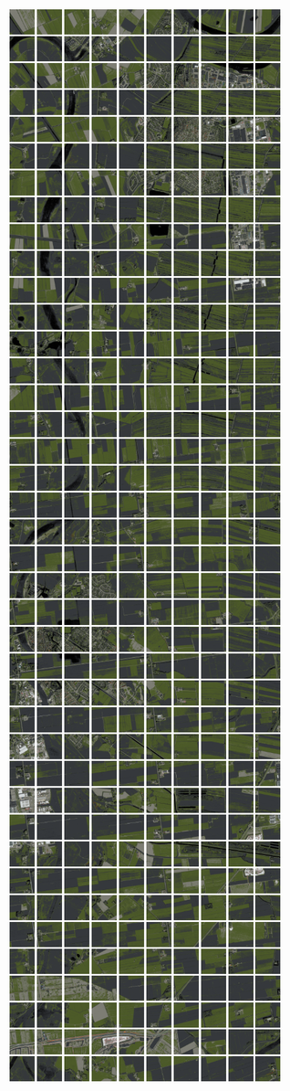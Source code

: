 <html>
<div>
<img src="https://github.com/HakkaTjakka/NL_TILE_MAP/blob/main/18/636/-1054/r.6360.-10540.png" height="44" width="44">
<img src="https://github.com/HakkaTjakka/NL_TILE_MAP/blob/main/18/636/-1054/r.6361.-10540.png" height="44" width="44">
<img src="https://github.com/HakkaTjakka/NL_TILE_MAP/blob/main/18/636/-1054/r.6362.-10540.png" height="44" width="44">
<img src="https://github.com/HakkaTjakka/NL_TILE_MAP/blob/main/18/636/-1054/r.6363.-10540.png" height="44" width="44">
<img src="https://github.com/HakkaTjakka/NL_TILE_MAP/blob/main/18/636/-1054/r.6364.-10540.png" height="44" width="44">
<img src="https://github.com/HakkaTjakka/NL_TILE_MAP/blob/main/18/636/-1054/r.6365.-10540.png" height="44" width="44">
<img src="https://github.com/HakkaTjakka/NL_TILE_MAP/blob/main/18/636/-1054/r.6366.-10540.png" height="44" width="44">
<img src="https://github.com/HakkaTjakka/NL_TILE_MAP/blob/main/18/636/-1054/r.6367.-10540.png" height="44" width="44">
<img src="https://github.com/HakkaTjakka/NL_TILE_MAP/blob/main/18/636/-1054/r.6368.-10540.png" height="44" width="44">
<img src="https://github.com/HakkaTjakka/NL_TILE_MAP/blob/main/18/636/-1054/r.6369.-10540.png" height="44" width="44">
<img src="https://github.com/HakkaTjakka/NL_TILE_MAP/blob/main/18/637/-1054/r.6370.-10540.png" height="44" width="44">
<img src="https://github.com/HakkaTjakka/NL_TILE_MAP/blob/main/18/637/-1054/r.6371.-10540.png" height="44" width="44">
<img src="https://github.com/HakkaTjakka/NL_TILE_MAP/blob/main/18/637/-1054/r.6372.-10540.png" height="44" width="44">
<img src="https://github.com/HakkaTjakka/NL_TILE_MAP/blob/main/18/637/-1054/r.6373.-10540.png" height="44" width="44">
<img src="https://github.com/HakkaTjakka/NL_TILE_MAP/blob/main/18/637/-1054/r.6374.-10540.png" height="44" width="44">
<img src="https://github.com/HakkaTjakka/NL_TILE_MAP/blob/main/18/637/-1054/r.6375.-10540.png" height="44" width="44">
<img src="https://github.com/HakkaTjakka/NL_TILE_MAP/blob/main/18/637/-1054/r.6376.-10540.png" height="44" width="44">
<img src="https://github.com/HakkaTjakka/NL_TILE_MAP/blob/main/18/637/-1054/r.6377.-10540.png" height="44" width="44">
<img src="https://github.com/HakkaTjakka/NL_TILE_MAP/blob/main/18/637/-1054/r.6378.-10540.png" height="44" width="44">
<img src="https://github.com/HakkaTjakka/NL_TILE_MAP/blob/main/18/637/-1054/r.6379.-10540.png" height="44" width="44">
<br>
<img src="https://github.com/HakkaTjakka/NL_TILE_MAP/blob/main/18/636/-1054/r.6360.-10539.png" height="44" width="44">
<img src="https://github.com/HakkaTjakka/NL_TILE_MAP/blob/main/18/636/-1054/r.6361.-10539.png" height="44" width="44">
<img src="https://github.com/HakkaTjakka/NL_TILE_MAP/blob/main/18/636/-1054/r.6362.-10539.png" height="44" width="44">
<img src="https://github.com/HakkaTjakka/NL_TILE_MAP/blob/main/18/636/-1054/r.6363.-10539.png" height="44" width="44">
<img src="https://github.com/HakkaTjakka/NL_TILE_MAP/blob/main/18/636/-1054/r.6364.-10539.png" height="44" width="44">
<img src="https://github.com/HakkaTjakka/NL_TILE_MAP/blob/main/18/636/-1054/r.6365.-10539.png" height="44" width="44">
<img src="https://github.com/HakkaTjakka/NL_TILE_MAP/blob/main/18/636/-1054/r.6366.-10539.png" height="44" width="44">
<img src="https://github.com/HakkaTjakka/NL_TILE_MAP/blob/main/18/636/-1054/r.6367.-10539.png" height="44" width="44">
<img src="https://github.com/HakkaTjakka/NL_TILE_MAP/blob/main/18/636/-1054/r.6368.-10539.png" height="44" width="44">
<img src="https://github.com/HakkaTjakka/NL_TILE_MAP/blob/main/18/636/-1054/r.6369.-10539.png" height="44" width="44">
<img src="https://github.com/HakkaTjakka/NL_TILE_MAP/blob/main/18/637/-1054/r.6370.-10539.png" height="44" width="44">
<img src="https://github.com/HakkaTjakka/NL_TILE_MAP/blob/main/18/637/-1054/r.6371.-10539.png" height="44" width="44">
<img src="https://github.com/HakkaTjakka/NL_TILE_MAP/blob/main/18/637/-1054/r.6372.-10539.png" height="44" width="44">
<img src="https://github.com/HakkaTjakka/NL_TILE_MAP/blob/main/18/637/-1054/r.6373.-10539.png" height="44" width="44">
<img src="https://github.com/HakkaTjakka/NL_TILE_MAP/blob/main/18/637/-1054/r.6374.-10539.png" height="44" width="44">
<img src="https://github.com/HakkaTjakka/NL_TILE_MAP/blob/main/18/637/-1054/r.6375.-10539.png" height="44" width="44">
<img src="https://github.com/HakkaTjakka/NL_TILE_MAP/blob/main/18/637/-1054/r.6376.-10539.png" height="44" width="44">
<img src="https://github.com/HakkaTjakka/NL_TILE_MAP/blob/main/18/637/-1054/r.6377.-10539.png" height="44" width="44">
<img src="https://github.com/HakkaTjakka/NL_TILE_MAP/blob/main/18/637/-1054/r.6378.-10539.png" height="44" width="44">
<img src="https://github.com/HakkaTjakka/NL_TILE_MAP/blob/main/18/637/-1054/r.6379.-10539.png" height="44" width="44">
<br>
<img src="https://github.com/HakkaTjakka/NL_TILE_MAP/blob/main/18/636/-1054/r.6360.-10538.png" height="44" width="44">
<img src="https://github.com/HakkaTjakka/NL_TILE_MAP/blob/main/18/636/-1054/r.6361.-10538.png" height="44" width="44">
<img src="https://github.com/HakkaTjakka/NL_TILE_MAP/blob/main/18/636/-1054/r.6362.-10538.png" height="44" width="44">
<img src="https://github.com/HakkaTjakka/NL_TILE_MAP/blob/main/18/636/-1054/r.6363.-10538.png" height="44" width="44">
<img src="https://github.com/HakkaTjakka/NL_TILE_MAP/blob/main/18/636/-1054/r.6364.-10538.png" height="44" width="44">
<img src="https://github.com/HakkaTjakka/NL_TILE_MAP/blob/main/18/636/-1054/r.6365.-10538.png" height="44" width="44">
<img src="https://github.com/HakkaTjakka/NL_TILE_MAP/blob/main/18/636/-1054/r.6366.-10538.png" height="44" width="44">
<img src="https://github.com/HakkaTjakka/NL_TILE_MAP/blob/main/18/636/-1054/r.6367.-10538.png" height="44" width="44">
<img src="https://github.com/HakkaTjakka/NL_TILE_MAP/blob/main/18/636/-1054/r.6368.-10538.png" height="44" width="44">
<img src="https://github.com/HakkaTjakka/NL_TILE_MAP/blob/main/18/636/-1054/r.6369.-10538.png" height="44" width="44">
<img src="https://github.com/HakkaTjakka/NL_TILE_MAP/blob/main/18/637/-1054/r.6370.-10538.png" height="44" width="44">
<img src="https://github.com/HakkaTjakka/NL_TILE_MAP/blob/main/18/637/-1054/r.6371.-10538.png" height="44" width="44">
<img src="https://github.com/HakkaTjakka/NL_TILE_MAP/blob/main/18/637/-1054/r.6372.-10538.png" height="44" width="44">
<img src="https://github.com/HakkaTjakka/NL_TILE_MAP/blob/main/18/637/-1054/r.6373.-10538.png" height="44" width="44">
<img src="https://github.com/HakkaTjakka/NL_TILE_MAP/blob/main/18/637/-1054/r.6374.-10538.png" height="44" width="44">
<img src="https://github.com/HakkaTjakka/NL_TILE_MAP/blob/main/18/637/-1054/r.6375.-10538.png" height="44" width="44">
<img src="https://github.com/HakkaTjakka/NL_TILE_MAP/blob/main/18/637/-1054/r.6376.-10538.png" height="44" width="44">
<img src="https://github.com/HakkaTjakka/NL_TILE_MAP/blob/main/18/637/-1054/r.6377.-10538.png" height="44" width="44">
<img src="https://github.com/HakkaTjakka/NL_TILE_MAP/blob/main/18/637/-1054/r.6378.-10538.png" height="44" width="44">
<img src="https://github.com/HakkaTjakka/NL_TILE_MAP/blob/main/18/637/-1054/r.6379.-10538.png" height="44" width="44">
<br>
<img src="https://github.com/HakkaTjakka/NL_TILE_MAP/blob/main/18/636/-1054/r.6360.-10537.png" height="44" width="44">
<img src="https://github.com/HakkaTjakka/NL_TILE_MAP/blob/main/18/636/-1054/r.6361.-10537.png" height="44" width="44">
<img src="https://github.com/HakkaTjakka/NL_TILE_MAP/blob/main/18/636/-1054/r.6362.-10537.png" height="44" width="44">
<img src="https://github.com/HakkaTjakka/NL_TILE_MAP/blob/main/18/636/-1054/r.6363.-10537.png" height="44" width="44">
<img src="https://github.com/HakkaTjakka/NL_TILE_MAP/blob/main/18/636/-1054/r.6364.-10537.png" height="44" width="44">
<img src="https://github.com/HakkaTjakka/NL_TILE_MAP/blob/main/18/636/-1054/r.6365.-10537.png" height="44" width="44">
<img src="https://github.com/HakkaTjakka/NL_TILE_MAP/blob/main/18/636/-1054/r.6366.-10537.png" height="44" width="44">
<img src="https://github.com/HakkaTjakka/NL_TILE_MAP/blob/main/18/636/-1054/r.6367.-10537.png" height="44" width="44">
<img src="https://github.com/HakkaTjakka/NL_TILE_MAP/blob/main/18/636/-1054/r.6368.-10537.png" height="44" width="44">
<img src="https://github.com/HakkaTjakka/NL_TILE_MAP/blob/main/18/636/-1054/r.6369.-10537.png" height="44" width="44">
<img src="https://github.com/HakkaTjakka/NL_TILE_MAP/blob/main/18/637/-1054/r.6370.-10537.png" height="44" width="44">
<img src="https://github.com/HakkaTjakka/NL_TILE_MAP/blob/main/18/637/-1054/r.6371.-10537.png" height="44" width="44">
<img src="https://github.com/HakkaTjakka/NL_TILE_MAP/blob/main/18/637/-1054/r.6372.-10537.png" height="44" width="44">
<img src="https://github.com/HakkaTjakka/NL_TILE_MAP/blob/main/18/637/-1054/r.6373.-10537.png" height="44" width="44">
<img src="https://github.com/HakkaTjakka/NL_TILE_MAP/blob/main/18/637/-1054/r.6374.-10537.png" height="44" width="44">
<img src="https://github.com/HakkaTjakka/NL_TILE_MAP/blob/main/18/637/-1054/r.6375.-10537.png" height="44" width="44">
<img src="https://github.com/HakkaTjakka/NL_TILE_MAP/blob/main/18/637/-1054/r.6376.-10537.png" height="44" width="44">
<img src="https://github.com/HakkaTjakka/NL_TILE_MAP/blob/main/18/637/-1054/r.6377.-10537.png" height="44" width="44">
<img src="https://github.com/HakkaTjakka/NL_TILE_MAP/blob/main/18/637/-1054/r.6378.-10537.png" height="44" width="44">
<img src="https://github.com/HakkaTjakka/NL_TILE_MAP/blob/main/18/637/-1054/r.6379.-10537.png" height="44" width="44">
<br>
<img src="https://github.com/HakkaTjakka/NL_TILE_MAP/blob/main/18/636/-1054/r.6360.-10536.png" height="44" width="44">
<img src="https://github.com/HakkaTjakka/NL_TILE_MAP/blob/main/18/636/-1054/r.6361.-10536.png" height="44" width="44">
<img src="https://github.com/HakkaTjakka/NL_TILE_MAP/blob/main/18/636/-1054/r.6362.-10536.png" height="44" width="44">
<img src="https://github.com/HakkaTjakka/NL_TILE_MAP/blob/main/18/636/-1054/r.6363.-10536.png" height="44" width="44">
<img src="https://github.com/HakkaTjakka/NL_TILE_MAP/blob/main/18/636/-1054/r.6364.-10536.png" height="44" width="44">
<img src="https://github.com/HakkaTjakka/NL_TILE_MAP/blob/main/18/636/-1054/r.6365.-10536.png" height="44" width="44">
<img src="https://github.com/HakkaTjakka/NL_TILE_MAP/blob/main/18/636/-1054/r.6366.-10536.png" height="44" width="44">
<img src="https://github.com/HakkaTjakka/NL_TILE_MAP/blob/main/18/636/-1054/r.6367.-10536.png" height="44" width="44">
<img src="https://github.com/HakkaTjakka/NL_TILE_MAP/blob/main/18/636/-1054/r.6368.-10536.png" height="44" width="44">
<img src="https://github.com/HakkaTjakka/NL_TILE_MAP/blob/main/18/636/-1054/r.6369.-10536.png" height="44" width="44">
<img src="https://github.com/HakkaTjakka/NL_TILE_MAP/blob/main/18/637/-1054/r.6370.-10536.png" height="44" width="44">
<img src="https://github.com/HakkaTjakka/NL_TILE_MAP/blob/main/18/637/-1054/r.6371.-10536.png" height="44" width="44">
<img src="https://github.com/HakkaTjakka/NL_TILE_MAP/blob/main/18/637/-1054/r.6372.-10536.png" height="44" width="44">
<img src="https://github.com/HakkaTjakka/NL_TILE_MAP/blob/main/18/637/-1054/r.6373.-10536.png" height="44" width="44">
<img src="https://github.com/HakkaTjakka/NL_TILE_MAP/blob/main/18/637/-1054/r.6374.-10536.png" height="44" width="44">
<img src="https://github.com/HakkaTjakka/NL_TILE_MAP/blob/main/18/637/-1054/r.6375.-10536.png" height="44" width="44">
<img src="https://github.com/HakkaTjakka/NL_TILE_MAP/blob/main/18/637/-1054/r.6376.-10536.png" height="44" width="44">
<img src="https://github.com/HakkaTjakka/NL_TILE_MAP/blob/main/18/637/-1054/r.6377.-10536.png" height="44" width="44">
<img src="https://github.com/HakkaTjakka/NL_TILE_MAP/blob/main/18/637/-1054/r.6378.-10536.png" height="44" width="44">
<img src="https://github.com/HakkaTjakka/NL_TILE_MAP/blob/main/18/637/-1054/r.6379.-10536.png" height="44" width="44">
<br>
<img src="https://github.com/HakkaTjakka/NL_TILE_MAP/blob/main/18/636/-1054/r.6360.-10535.png" height="44" width="44">
<img src="https://github.com/HakkaTjakka/NL_TILE_MAP/blob/main/18/636/-1054/r.6361.-10535.png" height="44" width="44">
<img src="https://github.com/HakkaTjakka/NL_TILE_MAP/blob/main/18/636/-1054/r.6362.-10535.png" height="44" width="44">
<img src="https://github.com/HakkaTjakka/NL_TILE_MAP/blob/main/18/636/-1054/r.6363.-10535.png" height="44" width="44">
<img src="https://github.com/HakkaTjakka/NL_TILE_MAP/blob/main/18/636/-1054/r.6364.-10535.png" height="44" width="44">
<img src="https://github.com/HakkaTjakka/NL_TILE_MAP/blob/main/18/636/-1054/r.6365.-10535.png" height="44" width="44">
<img src="https://github.com/HakkaTjakka/NL_TILE_MAP/blob/main/18/636/-1054/r.6366.-10535.png" height="44" width="44">
<img src="https://github.com/HakkaTjakka/NL_TILE_MAP/blob/main/18/636/-1054/r.6367.-10535.png" height="44" width="44">
<img src="https://github.com/HakkaTjakka/NL_TILE_MAP/blob/main/18/636/-1054/r.6368.-10535.png" height="44" width="44">
<img src="https://github.com/HakkaTjakka/NL_TILE_MAP/blob/main/18/636/-1054/r.6369.-10535.png" height="44" width="44">
<img src="https://github.com/HakkaTjakka/NL_TILE_MAP/blob/main/18/637/-1054/r.6370.-10535.png" height="44" width="44">
<img src="https://github.com/HakkaTjakka/NL_TILE_MAP/blob/main/18/637/-1054/r.6371.-10535.png" height="44" width="44">
<img src="https://github.com/HakkaTjakka/NL_TILE_MAP/blob/main/18/637/-1054/r.6372.-10535.png" height="44" width="44">
<img src="https://github.com/HakkaTjakka/NL_TILE_MAP/blob/main/18/637/-1054/r.6373.-10535.png" height="44" width="44">
<img src="https://github.com/HakkaTjakka/NL_TILE_MAP/blob/main/18/637/-1054/r.6374.-10535.png" height="44" width="44">
<img src="https://github.com/HakkaTjakka/NL_TILE_MAP/blob/main/18/637/-1054/r.6375.-10535.png" height="44" width="44">
<img src="https://github.com/HakkaTjakka/NL_TILE_MAP/blob/main/18/637/-1054/r.6376.-10535.png" height="44" width="44">
<img src="https://github.com/HakkaTjakka/NL_TILE_MAP/blob/main/18/637/-1054/r.6377.-10535.png" height="44" width="44">
<img src="https://github.com/HakkaTjakka/NL_TILE_MAP/blob/main/18/637/-1054/r.6378.-10535.png" height="44" width="44">
<img src="https://github.com/HakkaTjakka/NL_TILE_MAP/blob/main/18/637/-1054/r.6379.-10535.png" height="44" width="44">
<br>
<img src="https://github.com/HakkaTjakka/NL_TILE_MAP/blob/main/18/636/-1054/r.6360.-10534.png" height="44" width="44">
<img src="https://github.com/HakkaTjakka/NL_TILE_MAP/blob/main/18/636/-1054/r.6361.-10534.png" height="44" width="44">
<img src="https://github.com/HakkaTjakka/NL_TILE_MAP/blob/main/18/636/-1054/r.6362.-10534.png" height="44" width="44">
<img src="https://github.com/HakkaTjakka/NL_TILE_MAP/blob/main/18/636/-1054/r.6363.-10534.png" height="44" width="44">
<img src="https://github.com/HakkaTjakka/NL_TILE_MAP/blob/main/18/636/-1054/r.6364.-10534.png" height="44" width="44">
<img src="https://github.com/HakkaTjakka/NL_TILE_MAP/blob/main/18/636/-1054/r.6365.-10534.png" height="44" width="44">
<img src="https://github.com/HakkaTjakka/NL_TILE_MAP/blob/main/18/636/-1054/r.6366.-10534.png" height="44" width="44">
<img src="https://github.com/HakkaTjakka/NL_TILE_MAP/blob/main/18/636/-1054/r.6367.-10534.png" height="44" width="44">
<img src="https://github.com/HakkaTjakka/NL_TILE_MAP/blob/main/18/636/-1054/r.6368.-10534.png" height="44" width="44">
<img src="https://github.com/HakkaTjakka/NL_TILE_MAP/blob/main/18/636/-1054/r.6369.-10534.png" height="44" width="44">
<img src="https://github.com/HakkaTjakka/NL_TILE_MAP/blob/main/18/637/-1054/r.6370.-10534.png" height="44" width="44">
<img src="https://github.com/HakkaTjakka/NL_TILE_MAP/blob/main/18/637/-1054/r.6371.-10534.png" height="44" width="44">
<img src="https://github.com/HakkaTjakka/NL_TILE_MAP/blob/main/18/637/-1054/r.6372.-10534.png" height="44" width="44">
<img src="https://github.com/HakkaTjakka/NL_TILE_MAP/blob/main/18/637/-1054/r.6373.-10534.png" height="44" width="44">
<img src="https://github.com/HakkaTjakka/NL_TILE_MAP/blob/main/18/637/-1054/r.6374.-10534.png" height="44" width="44">
<img src="https://github.com/HakkaTjakka/NL_TILE_MAP/blob/main/18/637/-1054/r.6375.-10534.png" height="44" width="44">
<img src="https://github.com/HakkaTjakka/NL_TILE_MAP/blob/main/18/637/-1054/r.6376.-10534.png" height="44" width="44">
<img src="https://github.com/HakkaTjakka/NL_TILE_MAP/blob/main/18/637/-1054/r.6377.-10534.png" height="44" width="44">
<img src="https://github.com/HakkaTjakka/NL_TILE_MAP/blob/main/18/637/-1054/r.6378.-10534.png" height="44" width="44">
<img src="https://github.com/HakkaTjakka/NL_TILE_MAP/blob/main/18/637/-1054/r.6379.-10534.png" height="44" width="44">
<br>
<img src="https://github.com/HakkaTjakka/NL_TILE_MAP/blob/main/18/636/-1054/r.6360.-10533.png" height="44" width="44">
<img src="https://github.com/HakkaTjakka/NL_TILE_MAP/blob/main/18/636/-1054/r.6361.-10533.png" height="44" width="44">
<img src="https://github.com/HakkaTjakka/NL_TILE_MAP/blob/main/18/636/-1054/r.6362.-10533.png" height="44" width="44">
<img src="https://github.com/HakkaTjakka/NL_TILE_MAP/blob/main/18/636/-1054/r.6363.-10533.png" height="44" width="44">
<img src="https://github.com/HakkaTjakka/NL_TILE_MAP/blob/main/18/636/-1054/r.6364.-10533.png" height="44" width="44">
<img src="https://github.com/HakkaTjakka/NL_TILE_MAP/blob/main/18/636/-1054/r.6365.-10533.png" height="44" width="44">
<img src="https://github.com/HakkaTjakka/NL_TILE_MAP/blob/main/18/636/-1054/r.6366.-10533.png" height="44" width="44">
<img src="https://github.com/HakkaTjakka/NL_TILE_MAP/blob/main/18/636/-1054/r.6367.-10533.png" height="44" width="44">
<img src="https://github.com/HakkaTjakka/NL_TILE_MAP/blob/main/18/636/-1054/r.6368.-10533.png" height="44" width="44">
<img src="https://github.com/HakkaTjakka/NL_TILE_MAP/blob/main/18/636/-1054/r.6369.-10533.png" height="44" width="44">
<img src="https://github.com/HakkaTjakka/NL_TILE_MAP/blob/main/18/637/-1054/r.6370.-10533.png" height="44" width="44">
<img src="https://github.com/HakkaTjakka/NL_TILE_MAP/blob/main/18/637/-1054/r.6371.-10533.png" height="44" width="44">
<img src="https://github.com/HakkaTjakka/NL_TILE_MAP/blob/main/18/637/-1054/r.6372.-10533.png" height="44" width="44">
<img src="https://github.com/HakkaTjakka/NL_TILE_MAP/blob/main/18/637/-1054/r.6373.-10533.png" height="44" width="44">
<img src="https://github.com/HakkaTjakka/NL_TILE_MAP/blob/main/18/637/-1054/r.6374.-10533.png" height="44" width="44">
<img src="https://github.com/HakkaTjakka/NL_TILE_MAP/blob/main/18/637/-1054/r.6375.-10533.png" height="44" width="44">
<img src="https://github.com/HakkaTjakka/NL_TILE_MAP/blob/main/18/637/-1054/r.6376.-10533.png" height="44" width="44">
<img src="https://github.com/HakkaTjakka/NL_TILE_MAP/blob/main/18/637/-1054/r.6377.-10533.png" height="44" width="44">
<img src="https://github.com/HakkaTjakka/NL_TILE_MAP/blob/main/18/637/-1054/r.6378.-10533.png" height="44" width="44">
<img src="https://github.com/HakkaTjakka/NL_TILE_MAP/blob/main/18/637/-1054/r.6379.-10533.png" height="44" width="44">
<br>
<img src="https://github.com/HakkaTjakka/NL_TILE_MAP/blob/main/18/636/-1054/r.6360.-10532.png" height="44" width="44">
<img src="https://github.com/HakkaTjakka/NL_TILE_MAP/blob/main/18/636/-1054/r.6361.-10532.png" height="44" width="44">
<img src="https://github.com/HakkaTjakka/NL_TILE_MAP/blob/main/18/636/-1054/r.6362.-10532.png" height="44" width="44">
<img src="https://github.com/HakkaTjakka/NL_TILE_MAP/blob/main/18/636/-1054/r.6363.-10532.png" height="44" width="44">
<img src="https://github.com/HakkaTjakka/NL_TILE_MAP/blob/main/18/636/-1054/r.6364.-10532.png" height="44" width="44">
<img src="https://github.com/HakkaTjakka/NL_TILE_MAP/blob/main/18/636/-1054/r.6365.-10532.png" height="44" width="44">
<img src="https://github.com/HakkaTjakka/NL_TILE_MAP/blob/main/18/636/-1054/r.6366.-10532.png" height="44" width="44">
<img src="https://github.com/HakkaTjakka/NL_TILE_MAP/blob/main/18/636/-1054/r.6367.-10532.png" height="44" width="44">
<img src="https://github.com/HakkaTjakka/NL_TILE_MAP/blob/main/18/636/-1054/r.6368.-10532.png" height="44" width="44">
<img src="https://github.com/HakkaTjakka/NL_TILE_MAP/blob/main/18/636/-1054/r.6369.-10532.png" height="44" width="44">
<img src="https://github.com/HakkaTjakka/NL_TILE_MAP/blob/main/18/637/-1054/r.6370.-10532.png" height="44" width="44">
<img src="https://github.com/HakkaTjakka/NL_TILE_MAP/blob/main/18/637/-1054/r.6371.-10532.png" height="44" width="44">
<img src="https://github.com/HakkaTjakka/NL_TILE_MAP/blob/main/18/637/-1054/r.6372.-10532.png" height="44" width="44">
<img src="https://github.com/HakkaTjakka/NL_TILE_MAP/blob/main/18/637/-1054/r.6373.-10532.png" height="44" width="44">
<img src="https://github.com/HakkaTjakka/NL_TILE_MAP/blob/main/18/637/-1054/r.6374.-10532.png" height="44" width="44">
<img src="https://github.com/HakkaTjakka/NL_TILE_MAP/blob/main/18/637/-1054/r.6375.-10532.png" height="44" width="44">
<img src="https://github.com/HakkaTjakka/NL_TILE_MAP/blob/main/18/637/-1054/r.6376.-10532.png" height="44" width="44">
<img src="https://github.com/HakkaTjakka/NL_TILE_MAP/blob/main/18/637/-1054/r.6377.-10532.png" height="44" width="44">
<img src="https://github.com/HakkaTjakka/NL_TILE_MAP/blob/main/18/637/-1054/r.6378.-10532.png" height="44" width="44">
<img src="https://github.com/HakkaTjakka/NL_TILE_MAP/blob/main/18/637/-1054/r.6379.-10532.png" height="44" width="44">
<br>
<img src="https://github.com/HakkaTjakka/NL_TILE_MAP/blob/main/18/636/-1054/r.6360.-10531.png" height="44" width="44">
<img src="https://github.com/HakkaTjakka/NL_TILE_MAP/blob/main/18/636/-1054/r.6361.-10531.png" height="44" width="44">
<img src="https://github.com/HakkaTjakka/NL_TILE_MAP/blob/main/18/636/-1054/r.6362.-10531.png" height="44" width="44">
<img src="https://github.com/HakkaTjakka/NL_TILE_MAP/blob/main/18/636/-1054/r.6363.-10531.png" height="44" width="44">
<img src="https://github.com/HakkaTjakka/NL_TILE_MAP/blob/main/18/636/-1054/r.6364.-10531.png" height="44" width="44">
<img src="https://github.com/HakkaTjakka/NL_TILE_MAP/blob/main/18/636/-1054/r.6365.-10531.png" height="44" width="44">
<img src="https://github.com/HakkaTjakka/NL_TILE_MAP/blob/main/18/636/-1054/r.6366.-10531.png" height="44" width="44">
<img src="https://github.com/HakkaTjakka/NL_TILE_MAP/blob/main/18/636/-1054/r.6367.-10531.png" height="44" width="44">
<img src="https://github.com/HakkaTjakka/NL_TILE_MAP/blob/main/18/636/-1054/r.6368.-10531.png" height="44" width="44">
<img src="https://github.com/HakkaTjakka/NL_TILE_MAP/blob/main/18/636/-1054/r.6369.-10531.png" height="44" width="44">
<img src="https://github.com/HakkaTjakka/NL_TILE_MAP/blob/main/18/637/-1054/r.6370.-10531.png" height="44" width="44">
<img src="https://github.com/HakkaTjakka/NL_TILE_MAP/blob/main/18/637/-1054/r.6371.-10531.png" height="44" width="44">
<img src="https://github.com/HakkaTjakka/NL_TILE_MAP/blob/main/18/637/-1054/r.6372.-10531.png" height="44" width="44">
<img src="https://github.com/HakkaTjakka/NL_TILE_MAP/blob/main/18/637/-1054/r.6373.-10531.png" height="44" width="44">
<img src="https://github.com/HakkaTjakka/NL_TILE_MAP/blob/main/18/637/-1054/r.6374.-10531.png" height="44" width="44">
<img src="https://github.com/HakkaTjakka/NL_TILE_MAP/blob/main/18/637/-1054/r.6375.-10531.png" height="44" width="44">
<img src="https://github.com/HakkaTjakka/NL_TILE_MAP/blob/main/18/637/-1054/r.6376.-10531.png" height="44" width="44">
<img src="https://github.com/HakkaTjakka/NL_TILE_MAP/blob/main/18/637/-1054/r.6377.-10531.png" height="44" width="44">
<img src="https://github.com/HakkaTjakka/NL_TILE_MAP/blob/main/18/637/-1054/r.6378.-10531.png" height="44" width="44">
<img src="https://github.com/HakkaTjakka/NL_TILE_MAP/blob/main/18/637/-1054/r.6379.-10531.png" height="44" width="44">
<br>
<img src="https://github.com/HakkaTjakka/NL_TILE_MAP/blob/main/18/636/-1053/r.6360.-10530.png" height="44" width="44">
<img src="https://github.com/HakkaTjakka/NL_TILE_MAP/blob/main/18/636/-1053/r.6361.-10530.png" height="44" width="44">
<img src="https://github.com/HakkaTjakka/NL_TILE_MAP/blob/main/18/636/-1053/r.6362.-10530.png" height="44" width="44">
<img src="https://github.com/HakkaTjakka/NL_TILE_MAP/blob/main/18/636/-1053/r.6363.-10530.png" height="44" width="44">
<img src="https://github.com/HakkaTjakka/NL_TILE_MAP/blob/main/18/636/-1053/r.6364.-10530.png" height="44" width="44">
<img src="https://github.com/HakkaTjakka/NL_TILE_MAP/blob/main/18/636/-1053/r.6365.-10530.png" height="44" width="44">
<img src="https://github.com/HakkaTjakka/NL_TILE_MAP/blob/main/18/636/-1053/r.6366.-10530.png" height="44" width="44">
<img src="https://github.com/HakkaTjakka/NL_TILE_MAP/blob/main/18/636/-1053/r.6367.-10530.png" height="44" width="44">
<img src="https://github.com/HakkaTjakka/NL_TILE_MAP/blob/main/18/636/-1053/r.6368.-10530.png" height="44" width="44">
<img src="https://github.com/HakkaTjakka/NL_TILE_MAP/blob/main/18/636/-1053/r.6369.-10530.png" height="44" width="44">
<img src="https://github.com/HakkaTjakka/NL_TILE_MAP/blob/main/18/637/-1053/r.6370.-10530.png" height="44" width="44">
<img src="https://github.com/HakkaTjakka/NL_TILE_MAP/blob/main/18/637/-1053/r.6371.-10530.png" height="44" width="44">
<img src="https://github.com/HakkaTjakka/NL_TILE_MAP/blob/main/18/637/-1053/r.6372.-10530.png" height="44" width="44">
<img src="https://github.com/HakkaTjakka/NL_TILE_MAP/blob/main/18/637/-1053/r.6373.-10530.png" height="44" width="44">
<img src="https://github.com/HakkaTjakka/NL_TILE_MAP/blob/main/18/637/-1053/r.6374.-10530.png" height="44" width="44">
<img src="https://github.com/HakkaTjakka/NL_TILE_MAP/blob/main/18/637/-1053/r.6375.-10530.png" height="44" width="44">
<img src="https://github.com/HakkaTjakka/NL_TILE_MAP/blob/main/18/637/-1053/r.6376.-10530.png" height="44" width="44">
<img src="https://github.com/HakkaTjakka/NL_TILE_MAP/blob/main/18/637/-1053/r.6377.-10530.png" height="44" width="44">
<img src="https://github.com/HakkaTjakka/NL_TILE_MAP/blob/main/18/637/-1053/r.6378.-10530.png" height="44" width="44">
<img src="https://github.com/HakkaTjakka/NL_TILE_MAP/blob/main/18/637/-1053/r.6379.-10530.png" height="44" width="44">
<br>
<img src="https://github.com/HakkaTjakka/NL_TILE_MAP/blob/main/18/636/-1053/r.6360.-10529.png" height="44" width="44">
<img src="https://github.com/HakkaTjakka/NL_TILE_MAP/blob/main/18/636/-1053/r.6361.-10529.png" height="44" width="44">
<img src="https://github.com/HakkaTjakka/NL_TILE_MAP/blob/main/18/636/-1053/r.6362.-10529.png" height="44" width="44">
<img src="https://github.com/HakkaTjakka/NL_TILE_MAP/blob/main/18/636/-1053/r.6363.-10529.png" height="44" width="44">
<img src="https://github.com/HakkaTjakka/NL_TILE_MAP/blob/main/18/636/-1053/r.6364.-10529.png" height="44" width="44">
<img src="https://github.com/HakkaTjakka/NL_TILE_MAP/blob/main/18/636/-1053/r.6365.-10529.png" height="44" width="44">
<img src="https://github.com/HakkaTjakka/NL_TILE_MAP/blob/main/18/636/-1053/r.6366.-10529.png" height="44" width="44">
<img src="https://github.com/HakkaTjakka/NL_TILE_MAP/blob/main/18/636/-1053/r.6367.-10529.png" height="44" width="44">
<img src="https://github.com/HakkaTjakka/NL_TILE_MAP/blob/main/18/636/-1053/r.6368.-10529.png" height="44" width="44">
<img src="https://github.com/HakkaTjakka/NL_TILE_MAP/blob/main/18/636/-1053/r.6369.-10529.png" height="44" width="44">
<img src="https://github.com/HakkaTjakka/NL_TILE_MAP/blob/main/18/637/-1053/r.6370.-10529.png" height="44" width="44">
<img src="https://github.com/HakkaTjakka/NL_TILE_MAP/blob/main/18/637/-1053/r.6371.-10529.png" height="44" width="44">
<img src="https://github.com/HakkaTjakka/NL_TILE_MAP/blob/main/18/637/-1053/r.6372.-10529.png" height="44" width="44">
<img src="https://github.com/HakkaTjakka/NL_TILE_MAP/blob/main/18/637/-1053/r.6373.-10529.png" height="44" width="44">
<img src="https://github.com/HakkaTjakka/NL_TILE_MAP/blob/main/18/637/-1053/r.6374.-10529.png" height="44" width="44">
<img src="https://github.com/HakkaTjakka/NL_TILE_MAP/blob/main/18/637/-1053/r.6375.-10529.png" height="44" width="44">
<img src="https://github.com/HakkaTjakka/NL_TILE_MAP/blob/main/18/637/-1053/r.6376.-10529.png" height="44" width="44">
<img src="https://github.com/HakkaTjakka/NL_TILE_MAP/blob/main/18/637/-1053/r.6377.-10529.png" height="44" width="44">
<img src="https://github.com/HakkaTjakka/NL_TILE_MAP/blob/main/18/637/-1053/r.6378.-10529.png" height="44" width="44">
<img src="https://github.com/HakkaTjakka/NL_TILE_MAP/blob/main/18/637/-1053/r.6379.-10529.png" height="44" width="44">
<br>
<img src="https://github.com/HakkaTjakka/NL_TILE_MAP/blob/main/18/636/-1053/r.6360.-10528.png" height="44" width="44">
<img src="https://github.com/HakkaTjakka/NL_TILE_MAP/blob/main/18/636/-1053/r.6361.-10528.png" height="44" width="44">
<img src="https://github.com/HakkaTjakka/NL_TILE_MAP/blob/main/18/636/-1053/r.6362.-10528.png" height="44" width="44">
<img src="https://github.com/HakkaTjakka/NL_TILE_MAP/blob/main/18/636/-1053/r.6363.-10528.png" height="44" width="44">
<img src="https://github.com/HakkaTjakka/NL_TILE_MAP/blob/main/18/636/-1053/r.6364.-10528.png" height="44" width="44">
<img src="https://github.com/HakkaTjakka/NL_TILE_MAP/blob/main/18/636/-1053/r.6365.-10528.png" height="44" width="44">
<img src="https://github.com/HakkaTjakka/NL_TILE_MAP/blob/main/18/636/-1053/r.6366.-10528.png" height="44" width="44">
<img src="https://github.com/HakkaTjakka/NL_TILE_MAP/blob/main/18/636/-1053/r.6367.-10528.png" height="44" width="44">
<img src="https://github.com/HakkaTjakka/NL_TILE_MAP/blob/main/18/636/-1053/r.6368.-10528.png" height="44" width="44">
<img src="https://github.com/HakkaTjakka/NL_TILE_MAP/blob/main/18/636/-1053/r.6369.-10528.png" height="44" width="44">
<img src="https://github.com/HakkaTjakka/NL_TILE_MAP/blob/main/18/637/-1053/r.6370.-10528.png" height="44" width="44">
<img src="https://github.com/HakkaTjakka/NL_TILE_MAP/blob/main/18/637/-1053/r.6371.-10528.png" height="44" width="44">
<img src="https://github.com/HakkaTjakka/NL_TILE_MAP/blob/main/18/637/-1053/r.6372.-10528.png" height="44" width="44">
<img src="https://github.com/HakkaTjakka/NL_TILE_MAP/blob/main/18/637/-1053/r.6373.-10528.png" height="44" width="44">
<img src="https://github.com/HakkaTjakka/NL_TILE_MAP/blob/main/18/637/-1053/r.6374.-10528.png" height="44" width="44">
<img src="https://github.com/HakkaTjakka/NL_TILE_MAP/blob/main/18/637/-1053/r.6375.-10528.png" height="44" width="44">
<img src="https://github.com/HakkaTjakka/NL_TILE_MAP/blob/main/18/637/-1053/r.6376.-10528.png" height="44" width="44">
<img src="https://github.com/HakkaTjakka/NL_TILE_MAP/blob/main/18/637/-1053/r.6377.-10528.png" height="44" width="44">
<img src="https://github.com/HakkaTjakka/NL_TILE_MAP/blob/main/18/637/-1053/r.6378.-10528.png" height="44" width="44">
<img src="https://github.com/HakkaTjakka/NL_TILE_MAP/blob/main/18/637/-1053/r.6379.-10528.png" height="44" width="44">
<br>
<img src="https://github.com/HakkaTjakka/NL_TILE_MAP/blob/main/18/636/-1053/r.6360.-10527.png" height="44" width="44">
<img src="https://github.com/HakkaTjakka/NL_TILE_MAP/blob/main/18/636/-1053/r.6361.-10527.png" height="44" width="44">
<img src="https://github.com/HakkaTjakka/NL_TILE_MAP/blob/main/18/636/-1053/r.6362.-10527.png" height="44" width="44">
<img src="https://github.com/HakkaTjakka/NL_TILE_MAP/blob/main/18/636/-1053/r.6363.-10527.png" height="44" width="44">
<img src="https://github.com/HakkaTjakka/NL_TILE_MAP/blob/main/18/636/-1053/r.6364.-10527.png" height="44" width="44">
<img src="https://github.com/HakkaTjakka/NL_TILE_MAP/blob/main/18/636/-1053/r.6365.-10527.png" height="44" width="44">
<img src="https://github.com/HakkaTjakka/NL_TILE_MAP/blob/main/18/636/-1053/r.6366.-10527.png" height="44" width="44">
<img src="https://github.com/HakkaTjakka/NL_TILE_MAP/blob/main/18/636/-1053/r.6367.-10527.png" height="44" width="44">
<img src="https://github.com/HakkaTjakka/NL_TILE_MAP/blob/main/18/636/-1053/r.6368.-10527.png" height="44" width="44">
<img src="https://github.com/HakkaTjakka/NL_TILE_MAP/blob/main/18/636/-1053/r.6369.-10527.png" height="44" width="44">
<img src="https://github.com/HakkaTjakka/NL_TILE_MAP/blob/main/18/637/-1053/r.6370.-10527.png" height="44" width="44">
<img src="https://github.com/HakkaTjakka/NL_TILE_MAP/blob/main/18/637/-1053/r.6371.-10527.png" height="44" width="44">
<img src="https://github.com/HakkaTjakka/NL_TILE_MAP/blob/main/18/637/-1053/r.6372.-10527.png" height="44" width="44">
<img src="https://github.com/HakkaTjakka/NL_TILE_MAP/blob/main/18/637/-1053/r.6373.-10527.png" height="44" width="44">
<img src="https://github.com/HakkaTjakka/NL_TILE_MAP/blob/main/18/637/-1053/r.6374.-10527.png" height="44" width="44">
<img src="https://github.com/HakkaTjakka/NL_TILE_MAP/blob/main/18/637/-1053/r.6375.-10527.png" height="44" width="44">
<img src="https://github.com/HakkaTjakka/NL_TILE_MAP/blob/main/18/637/-1053/r.6376.-10527.png" height="44" width="44">
<img src="https://github.com/HakkaTjakka/NL_TILE_MAP/blob/main/18/637/-1053/r.6377.-10527.png" height="44" width="44">
<img src="https://github.com/HakkaTjakka/NL_TILE_MAP/blob/main/18/637/-1053/r.6378.-10527.png" height="44" width="44">
<img src="https://github.com/HakkaTjakka/NL_TILE_MAP/blob/main/18/637/-1053/r.6379.-10527.png" height="44" width="44">
<br>
<img src="https://github.com/HakkaTjakka/NL_TILE_MAP/blob/main/18/636/-1053/r.6360.-10526.png" height="44" width="44">
<img src="https://github.com/HakkaTjakka/NL_TILE_MAP/blob/main/18/636/-1053/r.6361.-10526.png" height="44" width="44">
<img src="https://github.com/HakkaTjakka/NL_TILE_MAP/blob/main/18/636/-1053/r.6362.-10526.png" height="44" width="44">
<img src="https://github.com/HakkaTjakka/NL_TILE_MAP/blob/main/18/636/-1053/r.6363.-10526.png" height="44" width="44">
<img src="https://github.com/HakkaTjakka/NL_TILE_MAP/blob/main/18/636/-1053/r.6364.-10526.png" height="44" width="44">
<img src="https://github.com/HakkaTjakka/NL_TILE_MAP/blob/main/18/636/-1053/r.6365.-10526.png" height="44" width="44">
<img src="https://github.com/HakkaTjakka/NL_TILE_MAP/blob/main/18/636/-1053/r.6366.-10526.png" height="44" width="44">
<img src="https://github.com/HakkaTjakka/NL_TILE_MAP/blob/main/18/636/-1053/r.6367.-10526.png" height="44" width="44">
<img src="https://github.com/HakkaTjakka/NL_TILE_MAP/blob/main/18/636/-1053/r.6368.-10526.png" height="44" width="44">
<img src="https://github.com/HakkaTjakka/NL_TILE_MAP/blob/main/18/636/-1053/r.6369.-10526.png" height="44" width="44">
<img src="https://github.com/HakkaTjakka/NL_TILE_MAP/blob/main/18/637/-1053/r.6370.-10526.png" height="44" width="44">
<img src="https://github.com/HakkaTjakka/NL_TILE_MAP/blob/main/18/637/-1053/r.6371.-10526.png" height="44" width="44">
<img src="https://github.com/HakkaTjakka/NL_TILE_MAP/blob/main/18/637/-1053/r.6372.-10526.png" height="44" width="44">
<img src="https://github.com/HakkaTjakka/NL_TILE_MAP/blob/main/18/637/-1053/r.6373.-10526.png" height="44" width="44">
<img src="https://github.com/HakkaTjakka/NL_TILE_MAP/blob/main/18/637/-1053/r.6374.-10526.png" height="44" width="44">
<img src="https://github.com/HakkaTjakka/NL_TILE_MAP/blob/main/18/637/-1053/r.6375.-10526.png" height="44" width="44">
<img src="https://github.com/HakkaTjakka/NL_TILE_MAP/blob/main/18/637/-1053/r.6376.-10526.png" height="44" width="44">
<img src="https://github.com/HakkaTjakka/NL_TILE_MAP/blob/main/18/637/-1053/r.6377.-10526.png" height="44" width="44">
<img src="https://github.com/HakkaTjakka/NL_TILE_MAP/blob/main/18/637/-1053/r.6378.-10526.png" height="44" width="44">
<img src="https://github.com/HakkaTjakka/NL_TILE_MAP/blob/main/18/637/-1053/r.6379.-10526.png" height="44" width="44">
<br>
<img src="https://github.com/HakkaTjakka/NL_TILE_MAP/blob/main/18/636/-1053/r.6360.-10525.png" height="44" width="44">
<img src="https://github.com/HakkaTjakka/NL_TILE_MAP/blob/main/18/636/-1053/r.6361.-10525.png" height="44" width="44">
<img src="https://github.com/HakkaTjakka/NL_TILE_MAP/blob/main/18/636/-1053/r.6362.-10525.png" height="44" width="44">
<img src="https://github.com/HakkaTjakka/NL_TILE_MAP/blob/main/18/636/-1053/r.6363.-10525.png" height="44" width="44">
<img src="https://github.com/HakkaTjakka/NL_TILE_MAP/blob/main/18/636/-1053/r.6364.-10525.png" height="44" width="44">
<img src="https://github.com/HakkaTjakka/NL_TILE_MAP/blob/main/18/636/-1053/r.6365.-10525.png" height="44" width="44">
<img src="https://github.com/HakkaTjakka/NL_TILE_MAP/blob/main/18/636/-1053/r.6366.-10525.png" height="44" width="44">
<img src="https://github.com/HakkaTjakka/NL_TILE_MAP/blob/main/18/636/-1053/r.6367.-10525.png" height="44" width="44">
<img src="https://github.com/HakkaTjakka/NL_TILE_MAP/blob/main/18/636/-1053/r.6368.-10525.png" height="44" width="44">
<img src="https://github.com/HakkaTjakka/NL_TILE_MAP/blob/main/18/636/-1053/r.6369.-10525.png" height="44" width="44">
<img src="https://github.com/HakkaTjakka/NL_TILE_MAP/blob/main/18/637/-1053/r.6370.-10525.png" height="44" width="44">
<img src="https://github.com/HakkaTjakka/NL_TILE_MAP/blob/main/18/637/-1053/r.6371.-10525.png" height="44" width="44">
<img src="https://github.com/HakkaTjakka/NL_TILE_MAP/blob/main/18/637/-1053/r.6372.-10525.png" height="44" width="44">
<img src="https://github.com/HakkaTjakka/NL_TILE_MAP/blob/main/18/637/-1053/r.6373.-10525.png" height="44" width="44">
<img src="https://github.com/HakkaTjakka/NL_TILE_MAP/blob/main/18/637/-1053/r.6374.-10525.png" height="44" width="44">
<img src="https://github.com/HakkaTjakka/NL_TILE_MAP/blob/main/18/637/-1053/r.6375.-10525.png" height="44" width="44">
<img src="https://github.com/HakkaTjakka/NL_TILE_MAP/blob/main/18/637/-1053/r.6376.-10525.png" height="44" width="44">
<img src="https://github.com/HakkaTjakka/NL_TILE_MAP/blob/main/18/637/-1053/r.6377.-10525.png" height="44" width="44">
<img src="https://github.com/HakkaTjakka/NL_TILE_MAP/blob/main/18/637/-1053/r.6378.-10525.png" height="44" width="44">
<img src="https://github.com/HakkaTjakka/NL_TILE_MAP/blob/main/18/637/-1053/r.6379.-10525.png" height="44" width="44">
<br>
<img src="https://github.com/HakkaTjakka/NL_TILE_MAP/blob/main/18/636/-1053/r.6360.-10524.png" height="44" width="44">
<img src="https://github.com/HakkaTjakka/NL_TILE_MAP/blob/main/18/636/-1053/r.6361.-10524.png" height="44" width="44">
<img src="https://github.com/HakkaTjakka/NL_TILE_MAP/blob/main/18/636/-1053/r.6362.-10524.png" height="44" width="44">
<img src="https://github.com/HakkaTjakka/NL_TILE_MAP/blob/main/18/636/-1053/r.6363.-10524.png" height="44" width="44">
<img src="https://github.com/HakkaTjakka/NL_TILE_MAP/blob/main/18/636/-1053/r.6364.-10524.png" height="44" width="44">
<img src="https://github.com/HakkaTjakka/NL_TILE_MAP/blob/main/18/636/-1053/r.6365.-10524.png" height="44" width="44">
<img src="https://github.com/HakkaTjakka/NL_TILE_MAP/blob/main/18/636/-1053/r.6366.-10524.png" height="44" width="44">
<img src="https://github.com/HakkaTjakka/NL_TILE_MAP/blob/main/18/636/-1053/r.6367.-10524.png" height="44" width="44">
<img src="https://github.com/HakkaTjakka/NL_TILE_MAP/blob/main/18/636/-1053/r.6368.-10524.png" height="44" width="44">
<img src="https://github.com/HakkaTjakka/NL_TILE_MAP/blob/main/18/636/-1053/r.6369.-10524.png" height="44" width="44">
<img src="https://github.com/HakkaTjakka/NL_TILE_MAP/blob/main/18/637/-1053/r.6370.-10524.png" height="44" width="44">
<img src="https://github.com/HakkaTjakka/NL_TILE_MAP/blob/main/18/637/-1053/r.6371.-10524.png" height="44" width="44">
<img src="https://github.com/HakkaTjakka/NL_TILE_MAP/blob/main/18/637/-1053/r.6372.-10524.png" height="44" width="44">
<img src="https://github.com/HakkaTjakka/NL_TILE_MAP/blob/main/18/637/-1053/r.6373.-10524.png" height="44" width="44">
<img src="https://github.com/HakkaTjakka/NL_TILE_MAP/blob/main/18/637/-1053/r.6374.-10524.png" height="44" width="44">
<img src="https://github.com/HakkaTjakka/NL_TILE_MAP/blob/main/18/637/-1053/r.6375.-10524.png" height="44" width="44">
<img src="https://github.com/HakkaTjakka/NL_TILE_MAP/blob/main/18/637/-1053/r.6376.-10524.png" height="44" width="44">
<img src="https://github.com/HakkaTjakka/NL_TILE_MAP/blob/main/18/637/-1053/r.6377.-10524.png" height="44" width="44">
<img src="https://github.com/HakkaTjakka/NL_TILE_MAP/blob/main/18/637/-1053/r.6378.-10524.png" height="44" width="44">
<img src="https://github.com/HakkaTjakka/NL_TILE_MAP/blob/main/18/637/-1053/r.6379.-10524.png" height="44" width="44">
<br>
<img src="https://github.com/HakkaTjakka/NL_TILE_MAP/blob/main/18/636/-1053/r.6360.-10523.png" height="44" width="44">
<img src="https://github.com/HakkaTjakka/NL_TILE_MAP/blob/main/18/636/-1053/r.6361.-10523.png" height="44" width="44">
<img src="https://github.com/HakkaTjakka/NL_TILE_MAP/blob/main/18/636/-1053/r.6362.-10523.png" height="44" width="44">
<img src="https://github.com/HakkaTjakka/NL_TILE_MAP/blob/main/18/636/-1053/r.6363.-10523.png" height="44" width="44">
<img src="https://github.com/HakkaTjakka/NL_TILE_MAP/blob/main/18/636/-1053/r.6364.-10523.png" height="44" width="44">
<img src="https://github.com/HakkaTjakka/NL_TILE_MAP/blob/main/18/636/-1053/r.6365.-10523.png" height="44" width="44">
<img src="https://github.com/HakkaTjakka/NL_TILE_MAP/blob/main/18/636/-1053/r.6366.-10523.png" height="44" width="44">
<img src="https://github.com/HakkaTjakka/NL_TILE_MAP/blob/main/18/636/-1053/r.6367.-10523.png" height="44" width="44">
<img src="https://github.com/HakkaTjakka/NL_TILE_MAP/blob/main/18/636/-1053/r.6368.-10523.png" height="44" width="44">
<img src="https://github.com/HakkaTjakka/NL_TILE_MAP/blob/main/18/636/-1053/r.6369.-10523.png" height="44" width="44">
<img src="https://github.com/HakkaTjakka/NL_TILE_MAP/blob/main/18/637/-1053/r.6370.-10523.png" height="44" width="44">
<img src="https://github.com/HakkaTjakka/NL_TILE_MAP/blob/main/18/637/-1053/r.6371.-10523.png" height="44" width="44">
<img src="https://github.com/HakkaTjakka/NL_TILE_MAP/blob/main/18/637/-1053/r.6372.-10523.png" height="44" width="44">
<img src="https://github.com/HakkaTjakka/NL_TILE_MAP/blob/main/18/637/-1053/r.6373.-10523.png" height="44" width="44">
<img src="https://github.com/HakkaTjakka/NL_TILE_MAP/blob/main/18/637/-1053/r.6374.-10523.png" height="44" width="44">
<img src="https://github.com/HakkaTjakka/NL_TILE_MAP/blob/main/18/637/-1053/r.6375.-10523.png" height="44" width="44">
<img src="https://github.com/HakkaTjakka/NL_TILE_MAP/blob/main/18/637/-1053/r.6376.-10523.png" height="44" width="44">
<img src="https://github.com/HakkaTjakka/NL_TILE_MAP/blob/main/18/637/-1053/r.6377.-10523.png" height="44" width="44">
<img src="https://github.com/HakkaTjakka/NL_TILE_MAP/blob/main/18/637/-1053/r.6378.-10523.png" height="44" width="44">
<img src="https://github.com/HakkaTjakka/NL_TILE_MAP/blob/main/18/637/-1053/r.6379.-10523.png" height="44" width="44">
<br>
<img src="https://github.com/HakkaTjakka/NL_TILE_MAP/blob/main/18/636/-1053/r.6360.-10522.png" height="44" width="44">
<img src="https://github.com/HakkaTjakka/NL_TILE_MAP/blob/main/18/636/-1053/r.6361.-10522.png" height="44" width="44">
<img src="https://github.com/HakkaTjakka/NL_TILE_MAP/blob/main/18/636/-1053/r.6362.-10522.png" height="44" width="44">
<img src="https://github.com/HakkaTjakka/NL_TILE_MAP/blob/main/18/636/-1053/r.6363.-10522.png" height="44" width="44">
<img src="https://github.com/HakkaTjakka/NL_TILE_MAP/blob/main/18/636/-1053/r.6364.-10522.png" height="44" width="44">
<img src="https://github.com/HakkaTjakka/NL_TILE_MAP/blob/main/18/636/-1053/r.6365.-10522.png" height="44" width="44">
<img src="https://github.com/HakkaTjakka/NL_TILE_MAP/blob/main/18/636/-1053/r.6366.-10522.png" height="44" width="44">
<img src="https://github.com/HakkaTjakka/NL_TILE_MAP/blob/main/18/636/-1053/r.6367.-10522.png" height="44" width="44">
<img src="https://github.com/HakkaTjakka/NL_TILE_MAP/blob/main/18/636/-1053/r.6368.-10522.png" height="44" width="44">
<img src="https://github.com/HakkaTjakka/NL_TILE_MAP/blob/main/18/636/-1053/r.6369.-10522.png" height="44" width="44">
<img src="https://github.com/HakkaTjakka/NL_TILE_MAP/blob/main/18/637/-1053/r.6370.-10522.png" height="44" width="44">
<img src="https://github.com/HakkaTjakka/NL_TILE_MAP/blob/main/18/637/-1053/r.6371.-10522.png" height="44" width="44">
<img src="https://github.com/HakkaTjakka/NL_TILE_MAP/blob/main/18/637/-1053/r.6372.-10522.png" height="44" width="44">
<img src="https://github.com/HakkaTjakka/NL_TILE_MAP/blob/main/18/637/-1053/r.6373.-10522.png" height="44" width="44">
<img src="https://github.com/HakkaTjakka/NL_TILE_MAP/blob/main/18/637/-1053/r.6374.-10522.png" height="44" width="44">
<img src="https://github.com/HakkaTjakka/NL_TILE_MAP/blob/main/18/637/-1053/r.6375.-10522.png" height="44" width="44">
<img src="https://github.com/HakkaTjakka/NL_TILE_MAP/blob/main/18/637/-1053/r.6376.-10522.png" height="44" width="44">
<img src="https://github.com/HakkaTjakka/NL_TILE_MAP/blob/main/18/637/-1053/r.6377.-10522.png" height="44" width="44">
<img src="https://github.com/HakkaTjakka/NL_TILE_MAP/blob/main/18/637/-1053/r.6378.-10522.png" height="44" width="44">
<img src="https://github.com/HakkaTjakka/NL_TILE_MAP/blob/main/18/637/-1053/r.6379.-10522.png" height="44" width="44">
<br>
<img src="https://github.com/HakkaTjakka/NL_TILE_MAP/blob/main/18/636/-1053/r.6360.-10521.png" height="44" width="44">
<img src="https://github.com/HakkaTjakka/NL_TILE_MAP/blob/main/18/636/-1053/r.6361.-10521.png" height="44" width="44">
<img src="https://github.com/HakkaTjakka/NL_TILE_MAP/blob/main/18/636/-1053/r.6362.-10521.png" height="44" width="44">
<img src="https://github.com/HakkaTjakka/NL_TILE_MAP/blob/main/18/636/-1053/r.6363.-10521.png" height="44" width="44">
<img src="https://github.com/HakkaTjakka/NL_TILE_MAP/blob/main/18/636/-1053/r.6364.-10521.png" height="44" width="44">
<img src="https://github.com/HakkaTjakka/NL_TILE_MAP/blob/main/18/636/-1053/r.6365.-10521.png" height="44" width="44">
<img src="https://github.com/HakkaTjakka/NL_TILE_MAP/blob/main/18/636/-1053/r.6366.-10521.png" height="44" width="44">
<img src="https://github.com/HakkaTjakka/NL_TILE_MAP/blob/main/18/636/-1053/r.6367.-10521.png" height="44" width="44">
<img src="https://github.com/HakkaTjakka/NL_TILE_MAP/blob/main/18/636/-1053/r.6368.-10521.png" height="44" width="44">
<img src="https://github.com/HakkaTjakka/NL_TILE_MAP/blob/main/18/636/-1053/r.6369.-10521.png" height="44" width="44">
<img src="https://github.com/HakkaTjakka/NL_TILE_MAP/blob/main/18/637/-1053/r.6370.-10521.png" height="44" width="44">
<img src="https://github.com/HakkaTjakka/NL_TILE_MAP/blob/main/18/637/-1053/r.6371.-10521.png" height="44" width="44">
<img src="https://github.com/HakkaTjakka/NL_TILE_MAP/blob/main/18/637/-1053/r.6372.-10521.png" height="44" width="44">
<img src="https://github.com/HakkaTjakka/NL_TILE_MAP/blob/main/18/637/-1053/r.6373.-10521.png" height="44" width="44">
<img src="https://github.com/HakkaTjakka/NL_TILE_MAP/blob/main/18/637/-1053/r.6374.-10521.png" height="44" width="44">
<img src="https://github.com/HakkaTjakka/NL_TILE_MAP/blob/main/18/637/-1053/r.6375.-10521.png" height="44" width="44">
<img src="https://github.com/HakkaTjakka/NL_TILE_MAP/blob/main/18/637/-1053/r.6376.-10521.png" height="44" width="44">
<img src="https://github.com/HakkaTjakka/NL_TILE_MAP/blob/main/18/637/-1053/r.6377.-10521.png" height="44" width="44">
<img src="https://github.com/HakkaTjakka/NL_TILE_MAP/blob/main/18/637/-1053/r.6378.-10521.png" height="44" width="44">
<img src="https://github.com/HakkaTjakka/NL_TILE_MAP/blob/main/18/637/-1053/r.6379.-10521.png" height="44" width="44">
<br>
</div>
</html>
